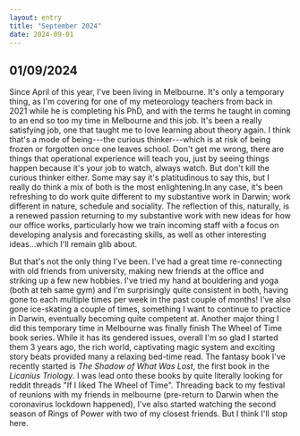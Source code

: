 ```yaml
---
layout: entry
title: "September 2024"
date: 2024-09-01
---
```


<h2> 01/09/2024</h2>

<p>Since April of this year, I've been living in Melbourne. It's only a temporary thing, as I'm covering for one of my meteorology teachers from back in 2021 while he is completing his PhD, and with the terms he taught in coming to an end so too my time in Melbourne and this job. It's been a really satisfying job, one that taught me to love learning about theory again. I think that's a mode of being---the curious thinker---which is at risk of being frozen or forgotten once one leaves school. Don't get me wrong, there are things that operational experience will teach you, just by seeing things happen because it's your job to watch, always watch. But don't kill the curious thinker either. Some may say it's platitudinous to say this, but I really do think a mix of both is the most enlightening.In any case, it's been refreshing to do work quite different to my substantive work in Darwin; work different in nature, schedule and sociality. The reflection of this, naturally, is a renewed passion returning to my substantive work with new ideas for how our office works, particularly how we train incoming staff with a focus on developing analysis and forecasting skills, as well as other interesting ideas...which I'll remain glib about. </p>

<p> But that's not the only thing I've been. I've had a great time re-connecting with old friends from university, making new friends at the office and striking up a few new hobbies. I've tried my hand at bouldering and yoga (both at teh same gym) and I'm surprisingly quite consistent in both, having gone to each multiple times per week in the past couple of months! I've also gone ice-skating a couple of times, something I want to continue to practice in Darwin, eventually becoming quite competent at. Another major thing I did this temporary time in Melbourne was finally finish The Wheel of Time book series. While it has its gendered issues, overall I'm so glad I started them 3 years ago, the rich world, captivating magic system and exciting story beats provided many a relaxing bed-time read. The fantasy book I've recently started is <em>The Shadow of What Was Lost</em>, the first book in the <i>Licanius Triology</i>. I was lead onto these books by quite literally looking for reddit threads "If I liked The Wheel of Time". Threading back to my festival of reunions with my friends in melbourne (pre-return to Darwin when the coronavirus lockdown happened), I've also started watching the second season of Rings of Power with two of my closest friends. But I think I'll stop here.</p>
